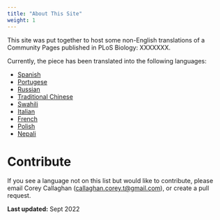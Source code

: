 ```yaml
---
title: "About This Site"
weight: 1
---
```


This site was put together to host some non-English translations of a Community Pages published in PLoS Biology: XXXXXXX.

Currently, the piece has been translated into the following languages:

- [Spanish](https://coreytcallaghan.github.io/non-English-translations/es/)
- [Portugese](https://coreytcallaghan.github.io/non-English-translations/pt/)
- [Russian](https://coreytcallaghan.github.io/non-English-translations/ru/)
- [Traditional Chinese](https://coreytcallaghan.github.io/non-English-translations/zh-tw/)
- [Swahili](https://coreytcallaghan.github.io/non-English-translations/sw/)
- [Italian](https://coreytcallaghan.github.io/non-English-translations/it/)
- [French](https://coreytcallaghan.github.io/non-English-translations/fr)
- [Polish](https://coreytcallaghan.github.io/non-English-translations/pl)
- [Nepali](https://coreytcallaghan.github.io/non-English-translation/ne)

# Contribute
If you see a language not on this list but would like to contribute, please email Corey Callaghan (callaghan.corey.t@gmail.com), or create a pull request.

**Last updated:** Sept 2022
